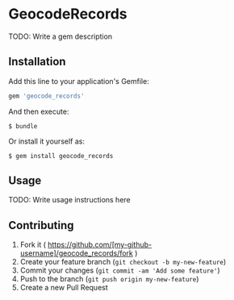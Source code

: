 # GeocodeRecords

TODO: Write a gem description

## Installation

Add this line to your application's Gemfile:

```ruby
gem 'geocode_records'
```

And then execute:

    $ bundle

Or install it yourself as:

    $ gem install geocode_records

## Usage

TODO: Write usage instructions here

## Contributing

1. Fork it ( https://github.com/[my-github-username]/geocode_records/fork )
2. Create your feature branch (`git checkout -b my-new-feature`)
3. Commit your changes (`git commit -am 'Add some feature'`)
4. Push to the branch (`git push origin my-new-feature`)
5. Create a new Pull Request
